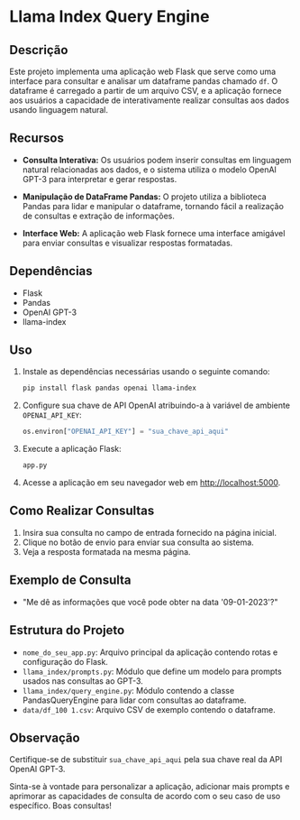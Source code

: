 # Llama Index Query Engine

## Descrição

Este projeto implementa uma aplicação web Flask que serve como uma interface para consultar e analisar um dataframe pandas chamado `df`. O dataframe é carregado a partir de um arquivo CSV, e a aplicação fornece aos usuários a capacidade de interativamente realizar consultas aos dados usando linguagem natural.

## Recursos

- **Consulta Interativa:** Os usuários podem inserir consultas em linguagem natural relacionadas aos dados, e o sistema utiliza o modelo OpenAI GPT-3 para interpretar e gerar respostas.

- **Manipulação de DataFrame Pandas:** O projeto utiliza a biblioteca Pandas para lidar e manipular o dataframe, tornando fácil a realização de consultas e extração de informações.

- **Interface Web:** A aplicação web Flask fornece uma interface amigável para enviar consultas e visualizar respostas formatadas.

## Dependências

- Flask
- Pandas
- OpenAI GPT-3
- llama-index

## Uso

1. Instale as dependências necessárias usando o seguinte comando:

    ```bash
    pip install flask pandas openai llama-index
    ```

2. Configure sua chave de API OpenAI atribuindo-a à variável de ambiente `OPENAI_API_KEY`:

    ```python
    os.environ["OPENAI_API_KEY"] = "sua_chave_api_aqui"
    ```

3. Execute a aplicação Flask:

    ```bash
    app.py
    ```

4. Acesse a aplicação em seu navegador web em [http://localhost:5000](http://localhost:5000).

## Como Realizar Consultas

1. Insira sua consulta no campo de entrada fornecido na página inicial.
2. Clique no botão de envio para enviar sua consulta ao sistema.
3. Veja a resposta formatada na mesma página.

## Exemplo de Consulta

- "Me dê as informações que você pode obter na data '09-01-2023'?"

## Estrutura do Projeto

- `nome_do_seu_app.py`: Arquivo principal da aplicação contendo rotas e configuração do Flask.
- `llama_index/prompts.py`: Módulo que define um modelo para prompts usados nas consultas ao GPT-3.
- `llama_index/query_engine.py`: Módulo contendo a classe PandasQueryEngine para lidar com consultas ao dataframe.
- `data/df_100 1.csv`: Arquivo CSV de exemplo contendo o dataframe.

## Observação

Certifique-se de substituir `sua_chave_api_aqui` pela sua chave real da API OpenAI GPT-3.

Sinta-se à vontade para personalizar a aplicação, adicionar mais prompts e aprimorar as capacidades de consulta de acordo com o seu caso de uso específico. Boas consultas!

